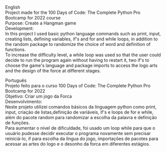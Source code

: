 English  
Project made for the 100 Days of Code: The Complete Python Pro Bootcamp for 2022 course  
Purpose: Create a Hangman game   
Development:  
In this project I used basic python language commands such as print, input, creating lists, defining variables, if's and for and while loops, in addition to the random package to randomize the choice of word and definition of functions.  
To increase the difficulty level, a while loop was used so that the user could decide to run the program again without having to restart it, two if's to choose the game's language and package imports to access the logo arts and the design of the force at different stages.  
  
Português  
Projeto feito para o curso 100 Days of Code: The Complete Python Pro Bootcamp for 2022  
Objetivo: Criar um jogo da Forca  
Desenvolvimento:  
Neste projeto utilizei comandos básicos da linguagem python como print, input, criação de listas,definição de variáveis, if's e loops de for e while, ​​além do pacote random para randomizar a escolha da palavra e definição de funções.  
Para aumentar o nível de dificuldade, foi usado um loop while para que o usuário pudesse decidir executar o programa novamente sem precisar reiniciá-lo, if para escolha da lingua do jogo, importações de pacotes para acessar as artes do logo e o desonho da forca em diferentes estágios.   
